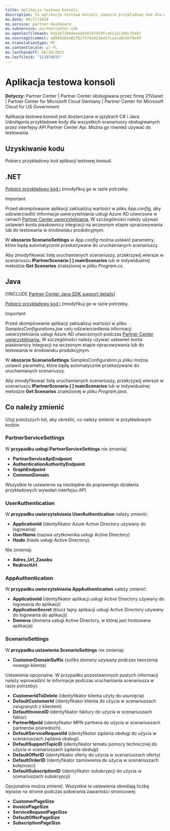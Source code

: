 ```yaml
---
title: Aplikacja testowa konsoli
description: Ta aplikacja testowa konsoli zawiera przykładowy kod dla wszystkich scenariuszy obsługiwanych przez Partner Center API. Można go również używać do testowania.
ms.date: 09/17/2019
ms.service: partner-dashboard
ms.subservice: partnercenter-sdk
ms.openlocfilehash: b35167104deeede50107d59fca6112c10dc7b4bf
ms.sourcegitcommit: ad8082bee01fb1f57da423b417ca1ca9c0df8e45
ms.translationtype: MT
ms.contentlocale: pl-PL
ms.lasthandoff: 06/10/2021
ms.locfileid: "111974033"
---
```

# <a name="console-test-app"></a>Aplikacja testowa konsoli

**Dotyczy:** Partner Center | Partner Center obsługiwana przez firmę 21Vianet | Partner Center for Microsoft Cloud Germany | Partner Center for Microsoft Cloud for US Government

Aplikacja testowa konsoli jest dostarczana w językach C# i Java. Udostępnia przykładowe kody dla wszystkich scenariuszy obsługiwanych przez interfejsy API Partner Center Api. Można go również używać do testowania.

## <a name="get-the-code"></a>Uzyskiwanie kodu

Pobierz przykładowy kod aplikacji testowej konsoli.

## <a name="net"></a>.NET

[Pobierz przykładowy kod i](https://go.microsoft.com/fwlink/p/?LinkId=746682) zmodyfikuj go w razie potrzeby.

> [!IMPORTANT]
> Przed skompilowanie aplikacji zaktualizuj wartości w pliku *App.config,* aby odzwierciedlić informacje uwierzytelniania usługi Azure AD utworzone w ramach [Partner Center uwierzytelniania.](partner-center-authentication.md) W szczególności należy używać ustawień konta piaskownicy integracji na wczesnym etapie opracowywania lub do testowania w środowisku produkcyjnym.

W **obszarze ScenarioSettings** w *App.config* można ustawić parametry, które będą automatycznie przekazywane do uruchamianych scenariuszy.

Aby zmodyfikować listę uruchamianych scenariuszy, przekrzywij wiersze w scenariuszu **IPartnerScenario \[ \] mainScenarios** lub w indywidualnej metodzie **Get Scenarios** znalezionej w *pliku Program.cs.*

## <a name="java"></a>Java

[!INCLUDE [Partner Center Java SDK support details](../includes/java-sdk-support.md)]

[Pobierz przykładowy kod i](https://go.microsoft.com/fwlink/p/?LinkId=2026887) zmodyfikuj go w razie potrzeby.

> [!IMPORTANT]
> Przed skompilowanie aplikacji zaktualizuj wartości w pliku *SamplesConfigurations.jsw* celu odzwierciedlenia informacji uwierzytelniania usługi Azure AD utworzonych podczas [Partner Center uwierzytelniania.](partner-center-authentication.md) W szczególności należy używać ustawień konta piaskownicy integracji na wczesnym etapie opracowywania lub do testowania w środowisku produkcyjnym.

W **obszarze ScenarioSettings** SamplesConfiguration.js *pliku* można ustawić parametry, które będą automatycznie przekazywane do uruchamianych scenariuszy.

Aby zmodyfikować listę uruchamianych scenariuszy, przekrzywij wiersze w scenariuszu **IPartnerScenario \[ \] mainScenarios** lub w indywidualnej metodzie **Get Scenarios** znalezionej w *pliku Program.java.*

## <a name="what-to-change"></a>Co należy zmienić

Użyj poniższych list, aby określić, co należy zmienić w przykładowym kodzie.

### <a name="partnerservicesettings"></a>PartnerServiceSettings

W **przypadku usługi PartnerServiceSettings** nie zmieniaj:

- **PartnerServiceApiEndpoint**
- **AuthenticationAuthorityEndpoint**
- **GraphEndpoint**
- **CommonDomain**

Wszystkie te ustawienia są niezbędne do poprawnego działania przykładowych wywołań interfejsu API.

### <a name="userauthentication"></a>UserAuthentication

W **przypadku uwierzytelniania UserAuthentication** należy zmienić:

- **ApplicationId** (identyfikator Azure Active Directory używany do logowania)
- **UserName** (nazwa użytkownika usługi Active Directory)
- **Hasło** (hasło usługi Active Directory).

Nie zmieniaj:

- **Adres_Url_Zasobu**
- **RedirectUrl**

### <a name="appauthentication"></a>AppAuthentication

W **przypadku uwierzytelniania AppAuthentication** należy zmienić:

- **ApplicationId** (identyfikator aplikacji usługi Active Directory używany do logowania do aplikacji)
- **ApplicationSecret** (klucz tajny aplikacji usługi Active Directory używany do logowania do aplikacji)
- **Domena** (domena usługi Active Directory, w której jest hostowana aplikacja)

### <a name="scenariosettings"></a>ScenarioSettings

W **przypadku ustawienia ScenarioSettings** nie zmieniaj:

- **CustomerDomainSuffix** (sufiks domeny używany podczas tworzenia nowego klienta)

Ustawienia opcjonalne. W przypadku pozostawionych pustych informacji należy wprowadzić te informacje podczas uruchamiania scenariusza w razie potrzeby):

- **CustomerIdToDelete** (identyfikator klienta użyty do usunięcia)
- **DefaultCustomerId** (identyfikator klienta do użycia w scenariuszach związanych z klientem)
- **DefaultInvoiceID** (identyfikator faktury do użycia w scenariuszach faktur)
- **PartnerMpnId** (identyfikator MPN partnera do użycia w scenariuszach partnerów pośrednich)
- **DefaultServiceRequestId** (identyfikator żądania obsługi do użycia w scenariuszach żądania obsługi)
- **DefaultSupportTopicID** (identyfikator tematu pomocy technicznej do użycia w scenariuszach żądania obsługi)
- **DefaultOfferID** (identyfikator oferty do użycia w scenariuszach oferty)
- **DefaultOrderID** (identyfikator zamówienia do użycia w scenariuszach kolejności)
- **DefaultSubscriptionID** (identyfikator subskrypcji do użycia w scenariuszach subskrypcji)

Opcjonalnie można zmienić. Wszystkie te ustawienia określają liczbę wpisów na stronie podczas pobierania zawartości stronicowej:

- **CustomerPageSize**
- **InvoicePageSize**
- **ServiceRequestPageSize**
- **DefaultOfferPageSize**
- **SubscriptionPageSize**
